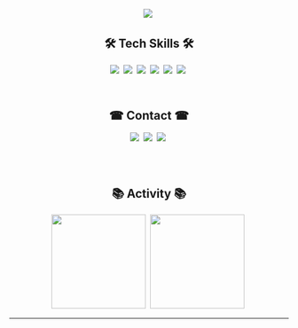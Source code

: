 <p align="center">
  <img src ="https://capsule-render.vercel.app/api?type=waving&color=gradient&height=225&section=header&text=Hi%20there!&fontColor=FFFFFF&fontSize=90&animation=fadeIn&fontAlignY=38&desc=I%60m%20Game%20Programmer!&descAlignY=60&descAlign=58"</a>&nbsp
</p>

<h2 align='center'>🛠 Tech Skills 🛠</h2>
<p align="center">
  <img src ="https://img.shields.io/badge/GIT-E44C30?style=for-the-badge&logo=git&logoColor=white"</a>&nbsp
  <img src ="https://img.shields.io/badge/C%23-239120?style=for-the-badge&logo=c-sharp&logoColor=white"</a>&nbsp
  <img src ="https://img.shields.io/badge/Unity-100000?style=for-the-badge&logo=unity&logoColor=white"</a>&nbsp
  <img src ="https://img.shields.io/badge/C%2B%2B-00599C?style=for-the-badge&logo=c%2B%2B&logoColor=white"</a>&nbsp
  <img src ="https://img.shields.io/badge/C-00599C?style=for-the-badge&logo=c&logoColor=white"</a>&nbsp
  <img src ="https://img.shields.io/badge/Python-3776AB?style=for-the-badge&logo=python&logoColor=white"</a>&nbsp
</p>

<br>

<h2 align='center'>☎ Contact ☎</h2>
<p align="center">
  <img src ="https://img.shields.io/badge/Slack-4A154B?style=for-the-badge&logo=slack&logoColor=white"</a>&nbsp
  <img src ="https://img.shields.io/badge/Gmail-D14836?style=for-the-badge&logo=gmail&logoColor=white&link=mailto:idstorage1892@gmail.com"/></a>&nbsp
  <img src ="https://img.shields.io/badge/LinkedIn-0077B5?style=for-the-badge&logo=linkedin&logoColor=white&link=https://www.linkedin.com/in/minjong-kim-b3686a232/"/></a>&nbsp
  <!-- <br>
  <img src ="https://img.shields.io/badge/Instagram-E4405F?style=for-the-badge&logo=instagram&logoColor=white&link=https://www.instagram.com/mj._.storage/"/></a>&nbsp
  <img src ="https://img.shields.io/badge/Steam-000000?style=for-the-badge&logo=steam&logoColor=white&link=https://steamcommunity.com/profiles/76561198384433276"/></a>&nbsp -->
</p>

<br><br>

<h2 align='center'>📚 Activity 📚</h2>
<p align="center">
  <img src ="https://github-readme-stats.vercel.app/api?username=IDstorage&theme=radical" height = "170"/></a>&nbsp
  <img src ="https://github-readme-stats.vercel.app/api/top-langs/?username=IDstorage&layout=compact&theme=radical" height = "170"/></a>&nbsp
</p>

---
